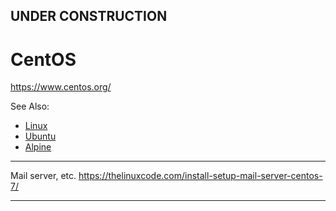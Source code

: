 
## UNDER CONSTRUCTION

# CentOS

https://www.centos.org/


See Also:

  - [Linux](Linux.md)
  - [Ubuntu](Ubuntu.md)
  - [Alpine](Alpine.md)
  
---

Mail server, etc.
https://thelinuxcode.com/install-setup-mail-server-centos-7/

---
